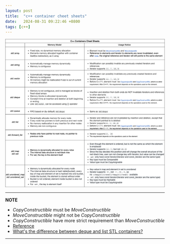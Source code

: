 ```yaml
---
layout: post
title:  "c++ container cheet sheets"
date:   2024-08-31 09:22:46 +0800
tags: [c++]
---
```


![alt text](/assets/images/cplusplus_containers.png)


---
**NOTE**

- *CopyConstructible* must be *MoveConstructible*
- *MoveConstructible* might not be *CopyConstructible*
- *CopyConstructible* have more strict requirement than *MoveConstructible*
- [Reference](https://en.cppreference.com/w/cpp/named_req/Container)
- [What's the difference between deque and list STL containers?](https://stackoverflow.com/questions/1436020/whats-the-difference-between-deque-and-list-stl-containers#:~:text=std%3A%3Alist%20is%20basically,performance%20characteristics%20than%20a%20list.)

---


